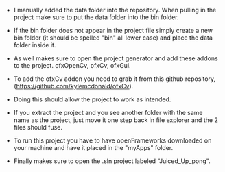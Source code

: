 - I manually added the data folder into the repository. When pulling in the project make sure to put the data folder into the bin folder.

- If the bin folder does not appear in the project file simply create a new bin folder (it should be spelled "bin" all lower case) and place the data folder inside it.
  
- As well makes sure to open the project generator and add these addons to the project. ofxOpenCv, ofxCv, ofxGui.
  
- To add the ofxCv addon you need to grab it from this github repository, (https://github.com/kylemcdonald/ofxCv).
  
- Doing this should allow the project to work as intended.
  
- If you extract the project and you see another folder with the same name as the project, just move it one step back in file explorer and the 2 files should fuse.
  
- To run this project you have to have openFrameworks downloaded on your machine and have it placed in the "myApps" folder.

- Finally makes sure to open the .sln project labeled "Juiced_Up_pong".
